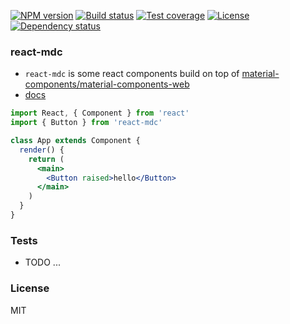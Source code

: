 
[![NPM version][npm-img]][npm-url]
[![Build status][travis-img]][travis-url]
[![Test coverage][coveralls-img]][coveralls-url]
[![License][license-img]][license-url]
[![Dependency status][david-img]][david-url]

### react-mdc

* `react-mdc` is some react components build on top of [material-components/material-components-web](https://github.com/material-components/material-components-web)
* [docs](https://haoxins.github.io/react-mdc)

```jsx
import React, { Component } from 'react'
import { Button } from 'react-mdc'

class App extends Component {
  render() {
    return (
      <main>
        <Button raised>hello</Button>
      </main>
    )
  }
}
```

### Tests

* TODO ...

### License
MIT

[npm-img]: https://img.shields.io/npm/v/react-mdc.svg?style=flat-square
[npm-url]: https://npmjs.org/package/react-mdc
[travis-img]: https://img.shields.io/travis/haoxins/react-mdc.svg?style=flat-square
[travis-url]: https://travis-ci.org/haoxins/react-mdc
[coveralls-img]: https://img.shields.io/coveralls/haoxins/react-mdc.svg?style=flat-square
[coveralls-url]: https://coveralls.io/r/haoxins/react-mdc?branch=master
[license-img]: http://img.shields.io/badge/license-MIT-green.svg?style=flat-square
[license-url]: http://opensource.org/licenses/MIT
[david-img]: https://img.shields.io/david/haoxins/react-mdc.svg?style=flat-square
[david-url]: https://david-dm.org/haoxins/react-mdc
